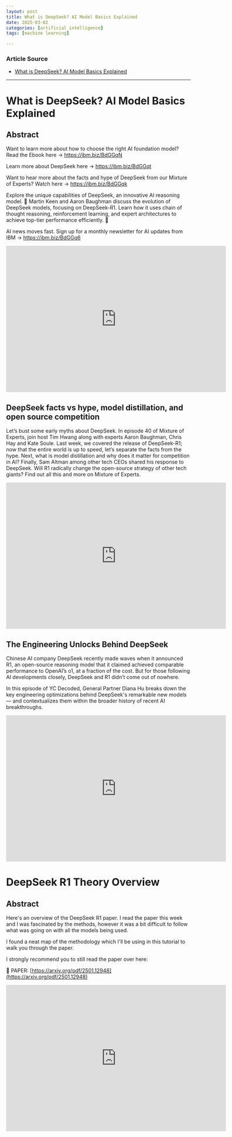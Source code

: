 ```yaml
---
layout: post
title: What is DeepSeek? AI Model Basics Explained
date: 2025-03-02
categories: [artificial intelligence]
tags: [machine learning]

---
```


### Article Source


* [What is DeepSeek? AI Model Basics Explained](https://www.youtube.com/watch?v=KTonvXhsxpc)

---


# What is DeepSeek? AI Model Basics Explained

## Abstract

Want to learn more about how to choose the right AI foundation model? Read the Ebook here → https://ibm.biz/BdGGqN

Learn more about DeepSeek here → https://ibm.biz/BdGGqt

Want to hear more about the facts and hype of DeepSeek from our Mixture of Experts? Watch here → https://ibm.biz/BdGGqk

Explore the unique capabilities of DeepSeek, an innovative AI reasoning model. 🌟 Martin Keen and Aaron Baughman discuss the evolution of DeepSeek models, focusing on DeepSeek-R1. Learn how it uses chain of thought reasoning, reinforcement learning, and expert architectures to achieve top-tier performance efficiently. 🚀

AI news moves fast. Sign up for a monthly newsletter for AI updates from IBM → https://ibm.biz/BdGGq6

<iframe width="600" height="400" src="https://www.youtube.com/embed/KTonvXhsxpc?si=G8a4U5yKkIuP89kB" title="YouTube video player" frameborder="0" allow="accelerometer; autoplay; clipboard-write; encrypted-media; gyroscope; picture-in-picture; web-share" referrerpolicy="strict-origin-when-cross-origin" allowfullscreen></iframe>


## DeepSeek facts vs hype, model distillation, and open source competition

Let’s bust some early myths about DeepSeek. In episode 40 of Mixture of Experts, join host Tim Hwang along with experts Aaron Baughman, Chris Hay and Kate Soule. Last week, we covered the release of DeepSeek-R1; now that the entire world is up to speed, let’s separate the facts from the hype. Next, what is model distillation and why does it matter for competition in AI? Finally, Sam Altman among other tech CEOs shared his response to DeepSeek. Will R1 radically change the open-source strategy of other tech giants? Find out all this and more on Mixture of Experts.

<iframe width="600" height="400" src="https://www.youtube.com/embed/jC0MGFDawWg?si=cgWnFbYmRJ-xSUdZ" title="YouTube video player" frameborder="0" allow="accelerometer; autoplay; clipboard-write; encrypted-media; gyroscope; picture-in-picture; web-share" referrerpolicy="strict-origin-when-cross-origin" allowfullscreen></iframe>

## The Engineering Unlocks Behind DeepSeek

Chinese AI company DeepSeek recently made waves when it announced R1, an open-source reasoning model that it claimed achieved comparable performance to OpenAI’s o1, at a fraction of the cost. But for those following AI developments closely, DeepSeek and R1 didn’t come out of nowhere.

In this episode of YC Decoded, General Partner Diana Hu breaks down the key engineering optimizations behind DeepSeek's remarkable new models — and contextualizes them within the broader history of recent AI breakthroughs.

<iframe width="600" height="400" src="https://www.youtube.com/embed/4Tmn-XP93m4?si=X1KDijhHhLLHkcYG" title="YouTube video player" frameborder="0" allow="accelerometer; autoplay; clipboard-write; encrypted-media; gyroscope; picture-in-picture; web-share" referrerpolicy="strict-origin-when-cross-origin" allowfullscreen></iframe>

# DeepSeek R1 Theory Overview


## Abstract

Here's an overview of the DeepSeek R1 paper. I read the paper this week and I was fascinated by the methods, however it was a bit difficult to follow what was going on with all the models being used.

I found a neat map of the methodology which I'll be using in this tutorial to walk you through the paper.

I strongly recommend you to still read the paper over here:

📌 PAPER: [https://arxiv.org/pdf/2501.12948](https://arxiv.org/pdf/2501.12948)

<iframe width="600" height="400" src="https://www.youtube.com/embed/QdEuh2UVbu0?si=B02lth4za214ugAT" title="YouTube video player" frameborder="0" allow="accelerometer; autoplay; clipboard-write; encrypted-media; gyroscope; picture-in-picture; web-share" referrerpolicy="strict-origin-when-cross-origin" allowfullscreen></iframe>